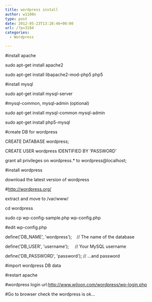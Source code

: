 ```yaml
---
title: wordpress install
author: w1100n
type: post
date: 2012-05-23T13:28:46+00:00
url: /?p=3184
categories:
  - Wordpress

---
```

#install apache

sudo apt-get install apache2

sudo apt-get install libapache2-mod-php5 php5

#install mysql

sudo apt-get install mysql-server

#mysql-common, mysql-admin (optional)

sudo apt-get install mysql-common mysql-admin

sudo apt-get install php5-mysql

#create DB for wordpress

CREATE DATABASE wordpress;

CREATE USER wordpress IDENTIFIED BY 'PASSWORD'

grant all privileges on wordpress.* to wordpress@localhost;

#install wordpress

download the latest version of wordpress

#<a id="" href="http://wordpress.org/" shape="rect" target="_blank">http://wordpress.org/</a>

extract and move to /var/www/

cd wordpress

sudo cp wp-config-sample.php wp-config.php

#edit wp-config.php

define('DB_NAME', 'wordpress');    // The name of the database

define('DB_USER', 'username');     // Your MySQL username

define('DB_PASSWORD', 'password'); // ...and password

#import wordpress DB data

#restart apache

#wordpress login url:<a id="" href="http://www.wiloon.com/wordpress/wp-login.php" shape="rect" target="_blank">http://www.wiloon.com/wordpress/wp-login.php</a>

#Go to browser check the wordpress is ok...